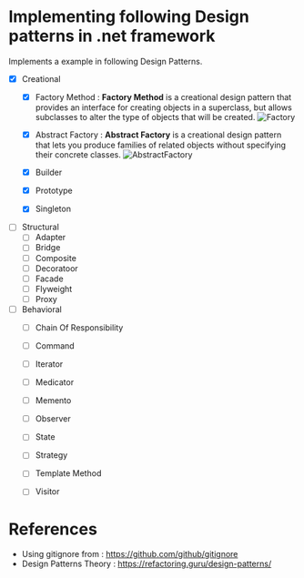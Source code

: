 # Implementing following Design patterns in .net framework 

Implements a example in following Design Patterns. 

- [x] Creational
  - [x] Factory Method : **Factory Method** is a creational design pattern that provides an interface for creating objects in a superclass, but allows subclasses to alter the type of objects that will be created. ![Factory](https://user-images.githubusercontent.com/15343632/143724954-049d1d09-b46b-463e-b7e4-b148a12a9b50.png)
    
  - [x] Abstract Factory : **Abstract Factory** is a creational design pattern that lets you produce families of related objects without specifying their concrete classes. ![AbstractFactory](https://user-images.githubusercontent.com/15343632/143725241-ab2223a2-48ec-4fbc-af19-b234de732507.png)
  - [x] Builder
  - [x] Prototype
  - [x] Singleton
  
- [ ] Structural 
  - [ ] Adapter
  - [ ] Bridge
  - [ ] Composite
  - [ ] Decoratoor
  - [ ] Facade
  - [ ] Flyweight
  - [ ] Proxy

- [ ] Behavioral 
  - [ ] Chain Of Responsibility
  - [ ] Command
  - [ ] Iterator
  - [ ] Medicator
  - [ ] Memento
  - [ ] Observer
  - [ ] State
  - [ ] Strategy
  - [ ] Template Method
  - [ ] Visitor


# References 

- Using gitignore from : https://github.com/github/gitignore 
- Design Patterns Theory : https://refactoring.guru/design-patterns/



